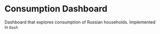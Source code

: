 # Consumption Dashboard

Dashboard that explores consumption of Russian households. Implemented in `Dash`
